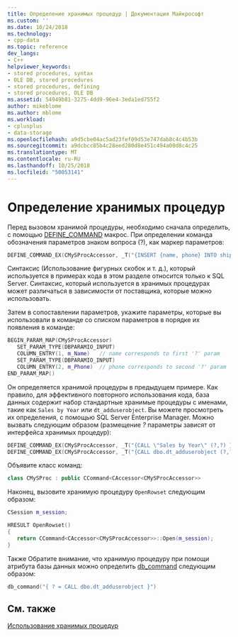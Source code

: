 ```yaml
---
title: Определение хранимых процедур | Документация Майкрософт
ms.custom: ''
ms.date: 10/24/2018
ms.technology:
- cpp-data
ms.topic: reference
dev_langs:
- C++
helpviewer_keywords:
- stored procedures, syntax
- OLE DB, stored procedures
- stored procedures, defining
- stored procedures, OLE DB
ms.assetid: 54949b81-3275-4dd9-96e4-3eda1ed755f2
author: mikeblome
ms.author: mblome
ms.workload:
- cplusplus
- data-storage
ms.openlocfilehash: a9d5cbe04ac5ad23fef09d53e747dab8c4c4b53b
ms.sourcegitcommit: a9dcbcc85b4c28eed280d8e451c494a00d8c4c25
ms.translationtype: MT
ms.contentlocale: ru-RU
ms.lasthandoff: 10/25/2018
ms.locfileid: "50053141"
---
```

# <a name="defining-stored-procedures"></a>Определение хранимых процедур

Перед вызовом хранимой процедуры, необходимо сначала определить, с помощью [DEFINE_COMMAND](../../data/oledb/define-command.md) макрос. При определении команда обозначения параметров знаком вопроса (?), как маркер параметров:

```cpp
DEFINE_COMMAND_EX(CMySProcAccessor, _T("{INSERT {name, phone} INTO shippers (?,?)}"))
```

Синтаксис (Использование фигурных скобок и т. д.), который используется в примерах кода в этом разделе относится только к SQL Server. Синтаксис, который используется в хранимых процедурах может различаться в зависимости от поставщика, которые можно использовать.

Затем в сопоставлении параметров, укажите параметры, которые вы использовали в команде со списком параметров в порядке их появления в команде:

```cpp
BEGIN_PARAM_MAP(CMySProcAccessor)
   SET_PARAM_TYPE(DBPARAMIO_INPUT)
   COLUMN_ENTRY(1, m_Name)   // name corresponds to first '?' param
   SET_PARAM_TYPE(DBPARAMIO_INPUT)
   COLUMN_ENTRY(2, m_Phone)  // phone corresponds to second '?' param
END_PARAM_MAP()
```

Он определяется хранимой процедуры в предыдущем примере. Как правило, для эффективного повторного использования кода, база данных содержит набор стандартные хранимые процедуры с именами, такие как `Sales by Year` или `dt_adduserobject`. Вы можете просмотреть их определения, с помощью SQL Server Enterprise Manager. Можно вызвать следующим образом (размещение *?* параметры зависят от интерфейса хранимых процедур):

```cpp
DEFINE_COMMAND_EX(CMySProcAccessor, _T("{CALL \"Sales by Year\" (?,?) }"))
DEFINE_COMMAND_EX(CMySProcAccessor, _T("{CALL dbo.dt_adduserobject (?,?) }"))
```

Объявите класс команд:

```cpp
class CMySProc : public CCommand<CAccessor<CMySProcAccessor>>
```

Наконец, вызовите хранимую процедуру `OpenRowset` следующим образом:

```cpp
CSession m_session;

HRESULT OpenRowset()
{
   return CCommand<CAccessor<CMySProcAccessor>>::Open(m_session);
}
```

Также Обратите внимание, что хранимую процедуру при помощи атрибута базы данных можно определить [db_command](../../windows/db-command.md) следующим образом:

```cpp
db_command("{ ? = CALL dbo.dt_adduserobject }")
```

## <a name="see-also"></a>См. также

[Использование хранимых процедур](../../data/oledb/using-stored-procedures.md)
